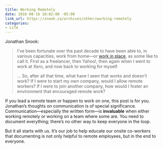 ```yaml
---
title: Working Remotely
date: 2016-08-16 10:02:00 -05:00
link_url: https://snook.ca/archives/other/working-remotely
categories:
- Life
---
```


Jonathan Snook:

> I’ve been fortunate over the past decade to have been able to, in various capacities, work from home—or [work in place](http://mobile.nytimes.com/2016/06/19/jobs/remote-thats-no-way-to-describe-this-work.html), as some like to call it. First as a freelancer, then Yahoo!, then again when I went to work at Xero, and now back to working for myself.
>
> …
> So, after all that time, what have I seen that works and doesn’t work? If I were to start my own company, would I allow remote workers? If I were to join another company, how would I foster an environment that encouraged remote work?

If you lead a remote team or happen to work on one, this post is for you. Jonathan’s thoughts on communication is of special significance. Communication—especially the written form—is **invaluable** when either working remotely or working on a team where some are. You need to document everything; there’s no other way to keep everyone in the loop.

But it all starts with us. It’s our job to help educate our onsite co-workers that documenting is not only helpful to remote employees, but in the end to everyone.
